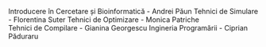 Introducere în Cercetare și Bioinformatică - Andrei Păun
Tehnici de Simulare - Florentina Suter
Tehnici de Optimizare - Monica Patriche  
Tehnici de Compilare - Gianina Georgescu 
Ingineria Programării - Ciprian Păduraru 
